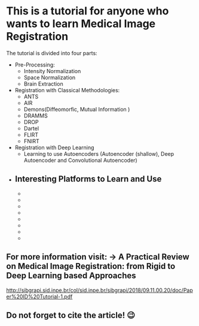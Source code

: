 # This is a tutorial for anyone who wants to learn Medical Image Registration

The tutorial is divided into four parts:
- Pre-Processing:
  - Intensity Normalization
  - Space Normalization
  - Brain Extraction
- Registration with Classical Methodologies:
  - ANTS
  - AIR
  - Demons(Diffeomorfic, Mutual Information )
  - DRAMMS
  - DROP
  - Dartel
  - FLIRT
  - FNIRT
- Registration with Deep Learning 
  -  Learning to use Autoencoders (Autoencoder (shallow), Deep Autoencoder and Convolutional Autoencoder)
- Interesting Platforms to Learn and Use
  -
  -
  -
  -
  -
  -
  -
  -
  -
  
## For more information visit: -> A Practical Review on Medical Image Registration: from Rigid to Deep Learning based Approaches
http://sibgrapi.sid.inpe.br/col/sid.inpe.br/sibgrapi/2018/09.11.00.20/doc/Paper%20ID%20Tutorial-1.pdf

## Do not forget to cite the article! :wink:
